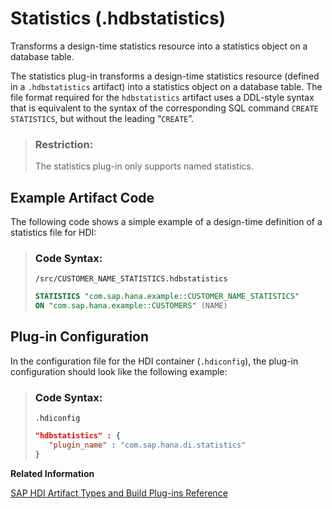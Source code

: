 <!-- loio435423d28f2d40f5979ec17b6141d3f1 -->

# Statistics \(.hdbstatistics\)

Transforms a design-time statistics resource into a statistics object on a database table.



The statistics plug-in transforms a design-time statistics resource \(defined in a `.hdbstatistics` artifact\) into a statistics object on a database table. The file format required for the `hdbstatistics` artifact uses a DDL-style syntax that is equivalent to the syntax of the corresponding SQL command `CREATE STATISTICS`, but without the leading “`CREATE`”.

> ### Restriction:  
> The statistics plug-in only supports named statistics.



<a name="loio435423d28f2d40f5979ec17b6141d3f1__section_sqd_413_1hb"/>

## Example Artifact Code

The following code shows a simple example of a design-time definition of a statistics file for HDI:

> ### Code Syntax:  
> `/src/CUSTOMER_NAME_STATISTICS.hdbstatistics`
> 
> ```sql
> STATISTICS "com.sap.hana.example::CUSTOMER_NAME_STATISTICS" 
> ON "com.sap.hana.example::CUSTOMERS" (NAME)
> ```



<a name="loio435423d28f2d40f5979ec17b6141d3f1__section_ov5_m13_1hb"/>

## Plug-in Configuration

In the configuration file for the HDI container \(`.hdiconfig`\), the plug-in configuration should look like the following example:

> ### Code Syntax:  
> `.hdiconfig`
> 
> ```json
> "hdbstatistics" : {
>    "plugin_name" : "com.sap.hana.di.statistics" 
> }
> ```

**Related Information**  


[SAP HDI Artifact Types and Build Plug-ins Reference](sap-hdi-artifact-types-and-build-plug-ins-reference-9789224.md "The SAP HANA Cloud, SAP HANA database deployment infrastructure (HDI) supports a wide variety of database artifact types, for example, tables, indexes, and views.")

